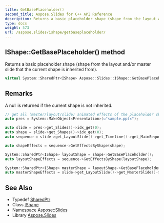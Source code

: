 ```yaml
---
title: GetBasePlaceholder()
second_title: Aspose.Slides for C++ API Reference
description: Returns a basic placeholder shape (shape from the layout and/or master slide that the current shape is inherited from).
type: docs
weight: 573
url: /aspose.slides/ishape/getbaseplaceholder/
---
```

## IShape::GetBasePlaceholder() method


Returns a basic placeholder shape (shape from the layout and/or master slide that the current shape is inherited from).

```cpp
virtual System::SharedPtr<IShape> Aspose::Slides::IShape::GetBasePlaceholder()=0
```

## Remarks


A null is returned if the current shape is not inherited.


```cpp
// get all (master/layout/slide) animated effects of the placeholder shape
auto pres = System::MakeObject<Presentation>(u"sample.pptx");

auto slide = pres->get_Slides()->idx_get(0);
auto shape = slide->get_Shapes()->idx_get(0);
auto sequence = slide->get_LayoutSlide()->get_Timeline()->get_MainSequence();

auto shapeEffects = sequence->GetEffectsByShape(shape);

System::SharedPtr<IShape> layoutShape = shape->GetBasePlaceholder();
auto layoutShapeEffects = sequence->GetEffectsByShape(layoutShape);

System::SharedPtr<IShape> masterShape = layoutShape->GetBasePlaceholder();
auto masterShapeEffects = slide->get_LayoutSlide()->get_MasterSlide()->get_Timeline()->get_MainSequence()->GetEffectsByShape(masterShape);
```




## See Also

* Typedef [SharedPtr](../../../system/sharedptr/)
* Class [IShape](../)
* Namespace [Aspose::Slides](../../)
* Library [Aspose.Slides](../../../)